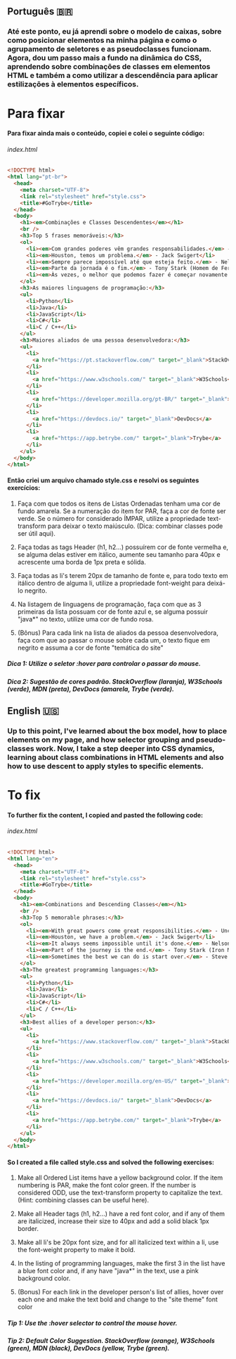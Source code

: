## Português 🇧🇷

### Até este ponto, eu já aprendi sobre o modelo de caixas, sobre como posicionar elementos na minha página e como o agrupamento de seletores e as pseudoclasses funcionam. Agora, dou um passo mais a fundo na dinâmica do CSS, aprendendo sobre combinações de classes em elementos HTML e também a como utilizar a descendência para aplicar estilizações à elementos específicos.

# Para fixar

#### Para fixar ainda mais o conteúdo, copiei e colei o seguinte código:

###### index.html
```html
<!DOCTYPE html>
<html lang="pt-br">
  <head>
    <meta charset="UTF-8">
    <link rel="stylesheet" href="style.css">
    <title>#GoTrybe</title>
  </head>
  <body>
    <h1><em>Combinações e Classes Descendentes</em></h1>
    <br />
    <h3>Top 5 frases memoráveis:</h3>
    <ol>
      <li><em>Com grandes poderes vêm grandes responsabilidades.</em> - Tio Ben (Homem Aranha)</li>
      <li><em>Houston, temos um problema.</em> - Jack Swigert</li>
      <li><em>Sempre parece impossível até que esteja feito.</em> - Nelson Mandela</li>
      <li><em>Parte da jornada é o fim.</em> - Tony Stark (Homem de Ferro)</li>
      <li><em>Às vezes, o melhor que podemos fazer é começar novamente.</em> - Steve Rogers (Capitão América)</li>
    </ol>
    <h3>As maiores linguagens de programação:</h3>
    <ul>
      <li>Python</li>
      <li>Java</li>
      <li>JavaScript</li>
      <li>C#</li>
      <li>C / C++</li>
    </ul>
    <h3>Maiores aliados de uma pessoa desenvolvedora:</h3>
    <ul>
      <li>
        <a href="https://pt.stackoverflow.com/" target="_blank">StackOverflow</a>
      </li>
      <li>
        <a href="https://www.w3schools.com/" target="_blank">W3Schools</a>
      </li>
      <li>
        <a href="https://developer.mozilla.org/pt-BR/" target="_blank">MDN Web Docs</a>
      </li>
      <li>
        <a href="https://devdocs.io/" target="_blank">DevDocs</a>
      </li>
      <li>
        <a href="https://app.betrybe.com/" target="_blank">Trybe</a>
      </li>
    </ul>
  </body>
</html>
```
#### Então criei um arquivo chamado style.css e resolvi os seguintes exercícios:

1. Faça com que todos os itens de Listas Ordenadas tenham uma cor de fundo amarela. Se a numeração do item for PAR, faça a cor de fonte ser verde. Se o número for considerado ÍMPAR, utilize a propriedade text-transform para deixar o texto maiúsculo. (Dica: combinar classes pode ser útil aqui).

2. Faça todas as tags Header (h1, h2...) possuírem cor de fonte vermelha e, se alguma delas estiver em itálico, aumente seu tamanho para 40px e acrescente uma borda de 1px preta e sólida.

3. Faça todas as li's terem 20px de tamanho de fonte e, para todo texto em itálico dentro de alguma li, utilize a propriedade font-weight para deixá-lo negrito.

4. Na listagem de linguagens de programação, faça com que as 3 primeiras da lista possuam cor de fonte azul e, se alguma possuir "java*" no texto, utilize uma cor de fundo rosa.

5. (Bônus) Para cada link na lista de aliados da pessoa desenvolvedora, faça com que ao passar o mouse sobre cada um, o texto fique em negrito e assuma a cor de fonte "temática do site"


##### Dica 1: Utilize o seletor :hover para controlar o passar do mouse.

##### Dica 2: Sugestão de cores padrão. StackOverflow (laranja), W3Schools (verde), MDN (preta), DevDocs (amarela, Trybe (verde).

## English 🇺🇸

### Up to this point, I've learned about the box model, how to place elements on my page, and how selector grouping and pseudo-classes work. Now, I take a step deeper into CSS dynamics, learning about class combinations in HTML elements and also how to use descent to apply styles to specific elements.

# To fix

#### To further fix the content, I copied and pasted the following code:

###### index.html
```html
<!DOCTYPE html>
<html lang="en">
  <head>
    <meta charset="UTF-8">
    <link rel="stylesheet" href="style.css">
    <title>#GoTrybe</title>
  </head>
  <body>
    <h1><em>Combinations and Descending Classes</em></h1>
    <br />
    <h3>Top 5 memorable phrases:</h3>
    <ol>
      <li><em>With great powers come great responsibilities.</em> - Uncle Ben (Spider Man)</li>
      <li><em>Houston, we have a problem.</em> - Jack Swigert</li>
      <li><em>It always seems impossible until it's done.</em> - Nelson Mandela</li>
      <li><em>Part of the journey is the end.</em> - Tony Stark (Iron Man)</li>
      <li><em>Sometimes the best we can do is start over.</em> - Steve Rogers (Captain America)</li>
    </ol>
    <h3>The greatest programming languages:</h3>
    <ul>
      <li>Python</li>
      <li>Java</li>
      <li>JavaScript</li>
      <li>C#</li>
      <li>C / C++</li>
    </ul>
    <h3>Best allies of a developer person:</h3>
    <ul>
      <li>
        <a href="https://www.stackoverflow.com/" target="_blank">StackOverflow</a>
      </li>
      <li>
        <a href="https://www.w3schools.com/" target="_blank">W3Schools</a>
      </li>
      <li>
        <a href="https://developer.mozilla.org/en-US/" target="_blank">MDN Web Docs</a>
      </li>
      <li>
        <a href="https://devdocs.io/" target="_blank">DevDocs</a>
      </li>
      <li>
        <a href="https://app.betrybe.com/" target="_blank">Trybe</a>
      </li>
    </ul>
  </body>
</html>
```
#### So I created a file called style.css and solved the following exercises:

1. Make all Ordered List items have a yellow background color. If the item numbering is PAR, make the font color green. If the number is considered ODD, use the text-transform property to capitalize the text. (Hint: combining classes can be useful here).

2. Make all Header tags (h1, h2...) have a red font color, and if any of them are italicized, increase their size to 40px and add a solid black 1px border.

3. Make all li's be 20px font size, and for all italicized text within a li, use the font-weight property to make it bold.

4. In the listing of programming languages, make the first 3 in the list have a blue font color and, if any have "java*" in the text, use a pink background color.

5. (Bonus) For each link in the developer person's list of allies, hover over each one and make the text bold and change to the "site theme" font color


##### Tip 1: Use the :hover selector to control the mouse hover.

##### Tip 2: Default Color Suggestion. StackOverflow (orange), W3Schools (green), MDN (black), DevDocs (yellow, Trybe (green).